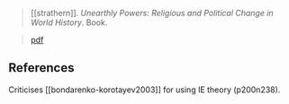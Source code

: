 > [[strathern]]. *Unearthly Powers: Religious and Political Change in World History*. Book. 

> [pdf](a/a-strathern2019.pdf)

## References
Criticises [[bondarenko-korotayev2003]] for using IE theory (p200n238).